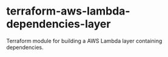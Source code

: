 # terraform-aws-lambda-dependencies-layer
Terraform module for building a AWS Lambda layer containing dependencies.
